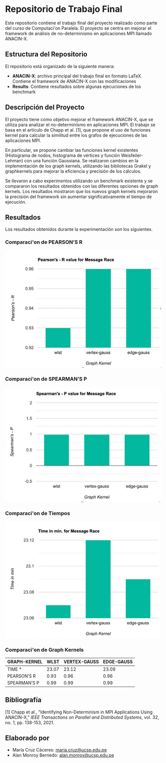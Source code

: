 # Repositorio de Trabajo Final

Este repositorio contiene el trabajo final del proyecto realizado como parte del curso de Computaci\'on Paralela. El proyecto se centra en mejorar el framework de análisis de no-determinismo en aplicaciones MPI llamado ANACIN-X.

## Estructura del Repositorio

El repositorio está organizado de la siguiente manera:

- **ANACIN-X**: archivo principal del trabajo final en formato LaTeX. Contiene el framework de ANACIN-X con las modificaciones
- **Results**: Contiene resultados sobre algunas ejecuciones de los benchmark

## Descripción del Proyecto

El proyecto tiene como objetivo mejorar el framework ANACIN-X, que se utiliza para analizar el no-determinismo en aplicaciones MPI. El trabajo se basa en el artículo de Chapp et al. \[1\], que propone el uso de funciones kernel para calcular la similitud entre los grafos de ejecuciones de las aplicaciones MPI.

En particular, se propone cambiar las funciones kernel existentes (Histograma de nodos, histograma de vértices y función Weisfeiler-Lehman) con una función Gaussiana. Se realizaron cambios en la implementación de los graph kernels, utilizando las bibliotecas Grakel y graphkernels para mejorar la eficiencia y precisión de los cálculos.

Se llevaron a cabo experimentos utilizando un benchmark existente y se compararon los resultados obtenidos con las diferentes opciones de graph kernels. Los resultados mostraron que los nuevos graph kernels mejoraron la precisión del framework sin aumentar significativamente el tiempo de ejecución.


## Resultados

Los resultados obtenidos durante la experimentación son los siguientes.

### Comparaci\'on de PEARSON’S R
![Comparaci\'on de PEARSON’S R](./img/rvalue.jpg)

### Comparaci\'on de SPEARMAN’S P
![Comparaci\'on de SPEARMAN’S P](./img/spearman.jpg)

### Comparaci\'on de Tiempos
![Comparaci\'on de Tiempos](./img/time.jpg)

### Comparaci\'on de Graph Kernels

| GRAPH-KERNEL  | WLST   | VERTEX-GAUSS | EDGE-GAUSS |
| ------------- | ------ | ------------ | ---------- |
| TIME *        | 23.07  | 23.12        | 23.09      |
| PEARSON’S R   | 0.93   | 0.96         | 0.96       |
| SPEARMAN’S P  | 0.99   | 0.99         | 0.99       |

## Bibliografía

\[1\] Chapp et al., "Identifying Non-Determinism in MPI Applications Using ANACIN-X," *IEEE Transactions on Parallel and Distributed Systems*, vol. 32, no. 1, pp. 138-153, 2021.

## Elaborado por

- María Cruz Cáceres: maria.cruz@ucsp.edu.pe
- Alan Monroy Bernedo: alan.monroy@ucsp.edu.pe
